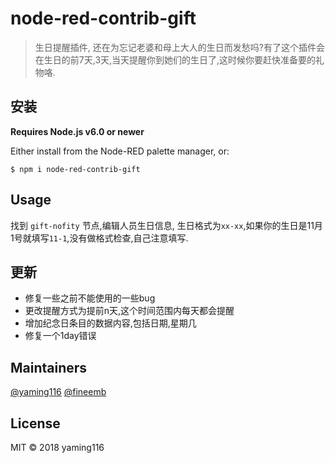 <!--
 * @Author        : fineemb
 * @Github        : https://github.com/fineemb
 * @Description   : 
 * @Date          : 2019-11-26 23:51:05
 * @LastEditors   : fineemb
 * @LastEditTime  : 2019-11-27 22:14:00
 -->
# node-red-contrib-gift

> 生日提醒插件, 还在为忘记老婆和母上大人的生日而发愁吗?有了这个插件会在生日的前7天,3天,当天提醒你到她们的生日了,这时候你要赶快准备要的礼物咯.


## 安装

**Requires Node.js v6.0 or newer**

Either install from the Node-RED palette manager, or:

```
$ npm i node-red-contrib-gift
```

## Usage

找到 `gift-nofity` 节点,编辑人员生日信息, 生日格式为`xx-xx`,如果你的生日是11月1号就填写`11-1`,没有做格式检查,自己注意填写.

## 更新

  - 修复一些之前不能使用的一些bug
  - 更改提醒方式为提前n天,这个时间范围内每天都会提醒
  - 增加纪念日条目的数据内容,包括日期,星期几
  - 修复一个1day错误


## Maintainers

[@yaming116](https://github.com/yaming116) [@fineemb](https://github.com/fineemb)

## License

MIT © 2018 yaming116